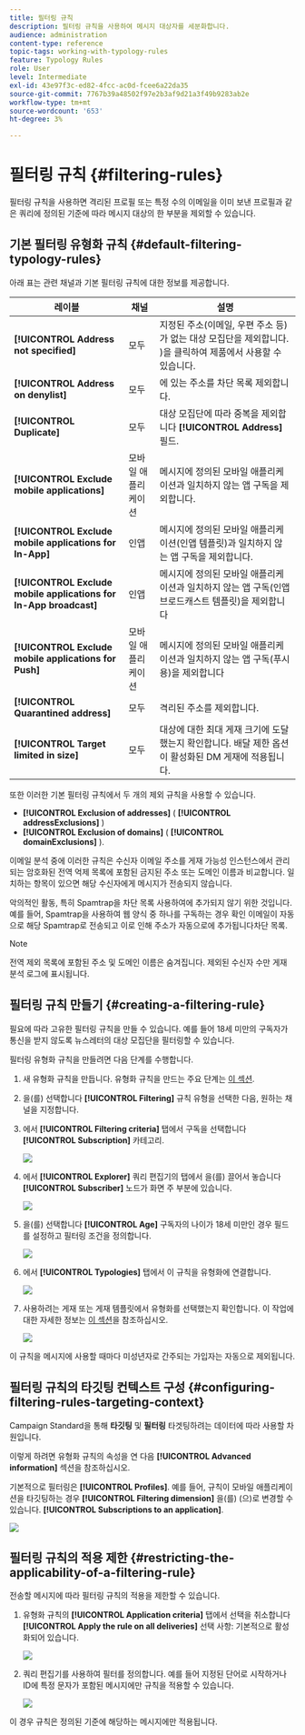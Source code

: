 ```yaml
---
title: 필터링 규칙
description: 필터링 규칙을 사용하여 메시지 대상자를 세분화합니다.
audience: administration
content-type: reference
topic-tags: working-with-typology-rules
feature: Typology Rules
role: User
level: Intermediate
exl-id: 43e97f3c-ed82-4fcc-ac0d-fcee6a22da35
source-git-commit: 7767b39a48502f97e2b3af9d21a3f49b9283ab2e
workflow-type: tm+mt
source-wordcount: '653'
ht-degree: 3%

---
```


# 필터링 규칙 {#filtering-rules}

필터링 규칙을 사용하면 격리된 프로필 또는 특정 수의 이메일을 이미 보낸 프로필과 같은 쿼리에 정의된 기준에 따라 메시지 대상의 한 부분을 제외할 수 있습니다.

## 기본 필터링 유형화 규칙 {#default-filtering-typology-rules}

아래 표는 관련 채널과 기본 필터링 규칙에 대한 정보를 제공합니다.

| 레이블 | 채널 | 설명 |
| ---------|----------|---------|
| **[!UICONTROL Address not specified]** | 모두 | 지정된 주소(이메일, 우편 주소 등)가 없는 대상 모집단을 제외합니다. )을 클릭하여 제품에서 사용할 수 있습니다. |
| **[!UICONTROL Address on denylist]** | 모두 | 에 있는 주소를 차단 목록 제외합니다. |
| **[!UICONTROL Duplicate]** | 모두 | 대상 모집단에 따라 중복을 제외합니다 **[!UICONTROL Address]** 필드. |
| **[!UICONTROL Exclude mobile applications]** | 모바일 애플리케이션 | 메시지에 정의된 모바일 애플리케이션과 일치하지 않는 앱 구독을 제외합니다. |
| **[!UICONTROL Exclude mobile applications for In-App]** | 인앱 | 메시지에 정의된 모바일 애플리케이션(인앱 템플릿)과 일치하지 않는 앱 구독을 제외합니다. |
| **[!UICONTROL Exclude mobile applications for In-App broadcast]** | 인앱 | 메시지에 정의된 모바일 애플리케이션과 일치하지 않는 앱 구독(인앱 브로드캐스트 템플릿)을 제외합니다 |
| **[!UICONTROL Exclude mobile applications for Push]** | 모바일 애플리케이션 | 메시지에 정의된 모바일 애플리케이션과 일치하지 않는 앱 구독(푸시용)을 제외합니다 |
| **[!UICONTROL Quarantined address]** | 모두 | 격리된 주소를 제외합니다. |
| **[!UICONTROL Target limited in size]** | 모두 | 대상에 대한 최대 게재 크기에 도달했는지 확인합니다. 배달 제한 옵션이 활성화된 DM 게재에 적용됩니다. |

또한 이러한 기본 필터링 규칙에서 두 개의 제외 규칙을 사용할 수 있습니다.

* **[!UICONTROL Exclusion of addresses]** ( **[!UICONTROL addressExclusions]** )
* **[!UICONTROL Exclusion of domains]** ( **[!UICONTROL domainExclusions]** ).

이메일 분석 중에 이러한 규칙은 수신자 이메일 주소를 게재 가능성 인스턴스에서 관리되는 암호화된 전역 억제 목록에 포함된 금지된 주소 또는 도메인 이름과 비교합니다. 일치하는 항목이 있으면 해당 수신자에게 메시지가 전송되지 않습니다.

악의적인 활동, 특히 Spamtrap을 차단 목록 사용하여에 추가되지 않기 위한 것입니다. 예를 들어, Spamtrap을 사용하여 웹 양식 중 하나를 구독하는 경우 확인 이메일이 자동으로 해당 Spamtrap로 전송되고 이로 인해 주소가 자동으로에 추가됩니다차단 목록.

>[!NOTE]
>
>전역 제외 목록에 포함된 주소 및 도메인 이름은 숨겨집니다. 제외된 수신자 수만 게재 분석 로그에 표시됩니다.

## 필터링 규칙 만들기 {#creating-a-filtering-rule}

필요에 따라 고유한 필터링 규칙을 만들 수 있습니다. 예를 들어 18세 미만의 구독자가 통신을 받지 않도록 뉴스레터의 대상 모집단을 필터링할 수 있습니다.

필터링 유형화 규칙을 만들려면 다음 단계를 수행합니다.

1. 새 유형화 규칙을 만듭니다. 유형화 규칙을 만드는 주요 단계는 [이 섹션](../../sending/using/managing-typology-rules.md).

1. 을(를) 선택합니다 **[!UICONTROL Filtering]** 규칙 유형을 선택한 다음, 원하는 채널을 지정합니다.

1. 에서 **[!UICONTROL Filtering criteria]** 탭에서 구독을 선택합니다 **[!UICONTROL Subscription]** 카테고리.

   ![](assets/typology_create-rule-subscription.png)

1. 에서 **[!UICONTROL Explorer]** 쿼리 편집기의 탭에서 을(를) 끌어서 놓습니다 **[!UICONTROL Subscriber]** 노드가 화면 주 부분에 있습니다.

   ![](assets/typology_create-rule-subscriber.png)

1. 을(를) 선택합니다 **[!UICONTROL Age]** 구독자의 나이가 18세 미만인 경우 필드를 설정하고 필터링 조건을 정의합니다.

   ![](assets/typology_create-rule-age.png)

1. 에서 **[!UICONTROL Typologies]** 탭에서 이 규칙을 유형화에 연결합니다.

   ![](assets/typology_create-rule-typology.png)

1. 사용하려는 게재 또는 게재 템플릿에서 유형화를 선택했는지 확인합니다. 이 작업에 대한 자세한 정보는 [이 섹션](../../sending/using/managing-typologies.md#applying-typologies-to-messages)을 참조하십시오.

   ![](assets/typology_template.png)

이 규칙을 메시지에 사용할 때마다 미성년자로 간주되는 가입자는 자동으로 제외됩니다.

## 필터링 규칙의 타깃팅 컨텍스트 구성 {#configuring-filtering-rules-targeting-context}

Campaign Standard을 통해  **타깃팅** 및 **필터링** 타겟팅하려는 데이터에 따라 사용할 차원입니다.

이렇게 하려면 유형화 규칙의 속성을 연 다음 **[!UICONTROL Advanced information]** 섹션을 참조하십시오.

기본적으로 필터링은 **[!UICONTROL Profiles]**. 예를 들어, 규칙이 모바일 애플리케이션을 타깃팅하는 경우 **[!UICONTROL Filtering dimension]** 을(를) (으)로 변경할 수 있습니다. **[!UICONTROL Subscriptions to an application]**.

![](assets/typology_rule-order_2.png)

## 필터링 규칙의 적용 제한 {#restricting-the-applicability-of-a-filtering-rule}

전송할 메시지에 따라 필터링 규칙의 적용을 제한할 수 있습니다.

1. 유형화 규칙의 **[!UICONTROL Application criteria]** 탭에서 선택을 취소합니다 **[!UICONTROL Apply the rule on all deliveries]** 선택 사항: 기본적으로 활성화되어 있습니다.

   ![](assets/typology_limit.png)

1. 쿼리 편집기를 사용하여 필터를 정의합니다. 예를 들어 지정된 단어로 시작하거나 ID에 특정 문자가 포함된 메시지에만 규칙을 적용할 수 있습니다.

   ![](assets/typology_limit-rule.png)

이 경우 규칙은 정의된 기준에 해당하는 메시지에만 적용됩니다.
